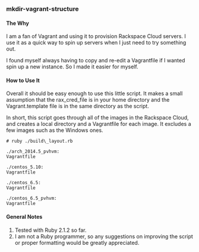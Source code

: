 ### mkdir-vagrant-structure ###

#### The Why ####

I am a fan of Vagrant and using it to provision Rackspace Cloud servers.  I use it as a quick way to spin up servers when I just need to try something out.

I found myself always having to copy and re-edit a Vagrantfile if I wanted spin up a new instance. So I made it easier for myself.

#### How to Use It ####

Overall it should be easy enough to use this little script. It makes a small assumption that the rax\_cred\_file is in your home directory and the Vagrant.template file is in the same directory as the script.

In short, this script goes through all of the images in the Rackspace Cloud, and creates a local directory and a Vagrantfile for each image. It excludes a few images such as the Windows ones.

    # ruby ./build\_layout.rb
    
    ./arch_2014.5_pvhvm:
    Vagrantfile

    ./centos_5.10:
    Vagrantfile

    ./centos_6.5:
    Vagrantfile

    ./centos_6.5_pvhvm:
    Vagrantfile
    

#### General Notes ####

1. Tested with Ruby 2.1.2 so far.
2. I am not a Ruby programmer, so any suggestions on improving the script or proper formatting would be greatly appreciated.
